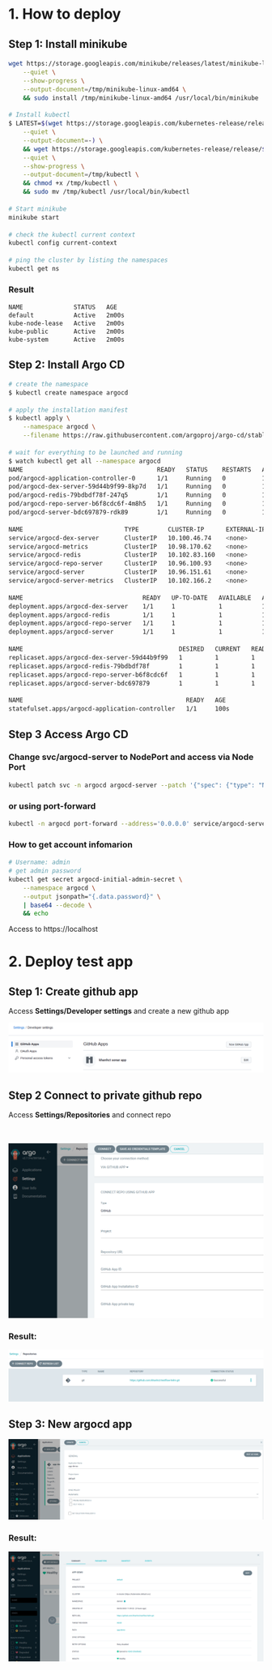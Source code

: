 # 1. How to deploy

## Step 1: Install minikube
```sh
wget https://storage.googleapis.com/minikube/releases/latest/minikube-linux-amd64 \
    --quiet \
    --show-progress \
    --output-document=/tmp/minikube-linux-amd64 \
    && sudo install /tmp/minikube-linux-amd64 /usr/local/bin/minikube

# Install kubectl 
$ LATEST=$(wget https://storage.googleapis.com/kubernetes-release/release/stable.txt \
    --quiet \
    --output-document=-) \
    && wget https://storage.googleapis.com/kubernetes-release/release/$LATEST/bin/linux/amd64/kubectl \
    --quiet \
    --show-progress \
    --output-document=/tmp/kubectl \
    && chmod +x /tmp/kubectl \
    && sudo mv /tmp/kubectl /usr/local/bin/kubectl

# Start minikube 
minikube start

# check the kubectl current context
kubectl config current-context

# ping the cluster by listing the namespaces
kubectl get ns
```

### Result
```
NAME              STATUS   AGE
default           Active   2m00s
kube-node-lease   Active   2m00s
kube-public       Active   2m00s
kube-system       Active   2m00s
``` 

## Step 2: Install Argo CD

```sh
# create the namespace
$ kubectl create namespace argocd

# apply the installation manifest
$ kubectl apply \
    --namespace argocd \
    --filename https://raw.githubusercontent.com/argoproj/argo-cd/stable/manifests/install.yaml

# wait for everything to be launched and running
$ watch kubectl get all --namespace argocd
NAME                                     READY   STATUS    RESTARTS   AGE
pod/argocd-application-controller-0      1/1     Running   0          100s
pod/argocd-dex-server-59d44b9f99-8kp7d   1/1     Running   0          100s
pod/argocd-redis-79bdbdf78f-247q5        1/1     Running   0          100s
pod/argocd-repo-server-b6f8cdc6f-4m8h5   1/1     Running   0          100s
pod/argocd-server-bdc697879-rdk89        1/1     Running   0          100s

NAME                            TYPE        CLUSTER-IP      EXTERNAL-IP   PORT(S)                      AGE
service/argocd-dex-server       ClusterIP   10.100.46.74    <none>        5556/TCP,5557/TCP,5558/TCP   100s
service/argocd-metrics          ClusterIP   10.98.170.62    <none>        8082/TCP                     100s
service/argocd-redis            ClusterIP   10.102.83.160   <none>        6379/TCP                     100s
service/argocd-repo-server      ClusterIP   10.96.100.93    <none>        8081/TCP,8084/TCP            100s
service/argocd-server           ClusterIP   10.96.151.61    <none>        80/TCP,443/TCP               100s
service/argocd-server-metrics   ClusterIP   10.102.166.2    <none>        8083/TCP                     100s

NAME                                 READY   UP-TO-DATE   AVAILABLE   AGE
deployment.apps/argocd-dex-server    1/1     1            1           100s
deployment.apps/argocd-redis         1/1     1            1           100s
deployment.apps/argocd-repo-server   1/1     1            1           100s
deployment.apps/argocd-server        1/1     1            1           100s

NAME                                           DESIRED   CURRENT   READY   AGE
replicaset.apps/argocd-dex-server-59d44b9f99   1         1         1       100s
replicaset.apps/argocd-redis-79bdbdf78f        1         1         1       100s
replicaset.apps/argocd-repo-server-b6f8cdc6f   1         1         1       100s
replicaset.apps/argocd-server-bdc697879        1         1         1       100s

NAME                                             READY   AGE
statefulset.apps/argocd-application-controller   1/1     100s

```

## Step 3 Access Argo CD
### Change svc/argocd-server to NodePort and access via Node Port
```sh
kubectl patch svc -n argocd argocd-server --patch '{"spec": {"type": "NodePort"}}'
```

### or using port-forward 
```sh
kubectl -n argocd port-forward --address='0.0.0.0' service/argocd-server 443:443
```

### How to get account infomarion 
```sh
# Username: admin
# get admin password
kubectl get secret argocd-initial-admin-secret \
    --namespace argocd \
    --output jsonpath="{.data.password}" \
    | base64 --decode \
    && echo
```
Access to  https://localhost

# 2. Deploy test app
## Step 1: Create github app
Access **Settings/Developer settings** and create a new github app 
</br>

![Github-App](./images/github_app.png)

## Step 2 Connect to private github repo 
Access **Settings/Repositories** and connect repo 

</br>

![Agrocd Repo Connection](./images/argocd_repo_connection.png)

### Result:

![Agrocd Connection Result](./images/agrocd_repo_connection_result.png)

## Step 3: New argocd app
![Argocd-App](./images/argocd_app.png)

### Result:

![Argocd-App-Result](./images/argocd_app_result.png)
